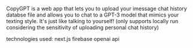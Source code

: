 CopyGPT is a web app that lets you to upload your imessage chat history databse file and allows you to chat to a GPT-3 model that mimics your texting style. It's just like talking to yourself! (only supports locally run considering the sensitivity of uploading personal chat history)

technologies used: next.js firebase openai api

